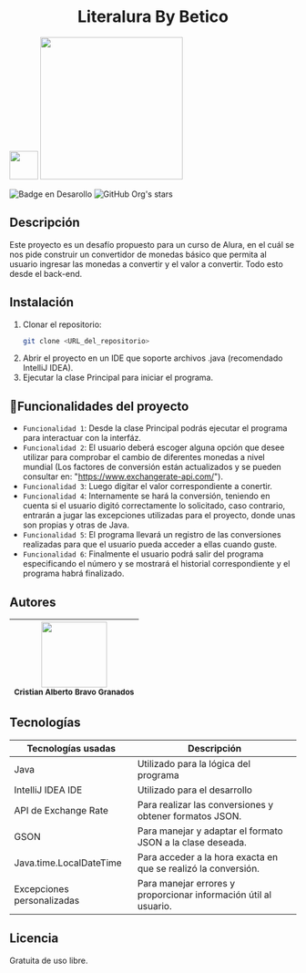 
<h1 align="center"> Literalura By Betico</h1>

<img src="https://github.com/Betico1239/currencies_exchanger/assets/132612578/d50e3294-742f-4474-9b01-7e19783d2ef1" width = 50>

<img src="https://github.com/Betico1239/literalurabybetico/assets/132612578/fe65684a-ff4d-455b-82bc-dace8ac5469a" width = 250>


![Badge en Desarollo](https://img.shields.io/badge/STATUS-EN%20DESAROLLO-purple)
![GitHub Org's stars](https://img.shields.io/github/stars/Betico1239?style=social)


## Descripción
Este proyecto es un desafío propuesto para un curso de Alura, en el cuál se nos pide construir un convertidor de monedas básico que permita al usuario ingresar las monedas a convertir y el valor a convertir. Todo esto desde el back-end.

## Instalación
1. Clonar el repositorio:
   ```sh
   git clone <URL_del_repositorio>
2. Abrir el proyecto en un IDE que soporte archivos .java (recomendado IntelliJ IDEA).
3. Ejecutar la clase Principal para iniciar el programa.

## :hammer:Funcionalidades del proyecto
- `Funcionalidad 1`: Desde la clase Principal podrás ejecutar el programa para interactuar con la interfáz. 
- `Funcionalidad 2`: El usuario deberá escoger alguna opción que desee utilizar para comprobar el cambio de diferentes monedas a nivel mundial (Los factores de conversión están actualizados y se pueden consultar en: "https://www.exchangerate-api.com/").
- `Funcionalidad 3`: Luego digitar el valor correspondiente a conertir.
- `Funcionalidad 4`: Internamente se hará la conversión, teniendo en cuenta si el usuario digitó correctamente lo solicitado, caso contrario, entrarán a jugar las excepciones utilizadas para el proyecto, donde unas son propias y otras de Java.
- `Funcionalidad 5`: El programa llevará un registro de las conversiones realizadas para que el usuario pueda acceder a ellas cuando guste.
- `Funcionalidad 6`: Finalmente el usuario podrá salir del programa especificando el número y se mostrará el historial correspondiente y el programa habrá finalizado.

## Autores
| <img src="https://github.com/Betico1239/currencies_exchanger/assets/132612578/1e475b43-8bf7-4579-9624-757f2080c86e" width=115><br><sub>Cristian Alberto Bravo Granados</sub>|
| :---: |


## Tecnologías
| Tecnologías usadas  | Descripción |
| ------------- | ------------- |
| Java | Utilizado para la lógica del programa |
|  IntelliJ IDEA IDE | Utilizado para el desarrollo  |
| API de Exchange Rate  | Para realizar las conversiones y obtener formatos JSON.  |
| GSON  | Para manejar y adaptar el formato JSON a la clase deseada.  |
| Java.time.LocalDateTime  |  Para acceder a la hora exacta en que se realizó la conversión. |
|  Excepciones personalizadas | Para manejar errores y proporcionar información útil al usuario.  |

## Licencia
Gratuita de uso libre.
